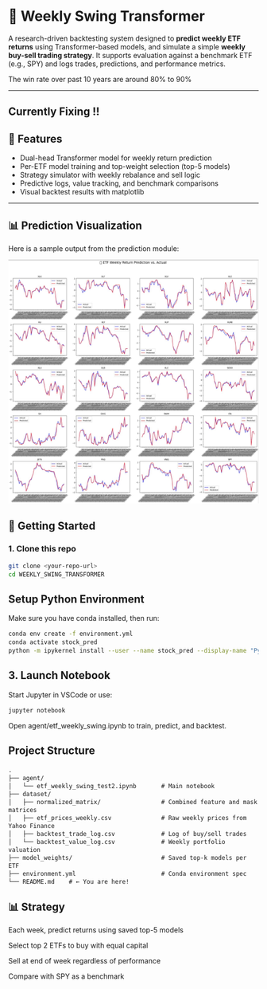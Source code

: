 # 🧠 Weekly Swing Transformer

A research-driven backtesting system designed to **predict weekly ETF returns** using Transformer-based models, and simulate a simple **weekly buy-sell trading strategy**. It supports evaluation against a benchmark ETF (e.g., SPY) and logs trades, predictions, and performance metrics.

The win rate over past 10 years are around 80% to 90% 

---
## Currently Fixing !!
## 📌 Features

- Dual-head Transformer model for weekly return prediction
- Per-ETF model training and top-weight selection (top-5 models)
- Strategy simulator with weekly rebalance and sell logic
- Predictive logs, value tracking, and benchmark comparisons
- Visual backtest results with matplotlib

---
## 📊 Prediction Visualization

Here is a sample output from the prediction module:

![ETF Prediction Demo](./assets/etf_pred_show.jpg)

## 🚀 Getting Started

### 1. Clone this repo

```bash
git clone <your-repo-url>
cd WEEKLY_SWING_TRANSFORMER
```

## Setup Python Environment
Make sure you have conda installed, then run:
```bash
conda env create -f environment.yml
conda activate stock_pred
python -m ipykernel install --user --name stock_pred --display-name "Python (stock_pred)"
```

## 3. Launch Notebook
Start Jupyter in VSCode or use:

```bash
jupyter notebook
```
Open agent/etf_weekly_swing.ipynb to train, predict, and backtest.

## Project Structure
```
.
├── agent/
│   └── etf_weekly_swing_test2.ipynb       # Main notebook
├── dataset/
│   ├── normalized_matrix/                 # Combined feature and mask matrices
│   ├── etf_prices_weekly.csv              # Raw weekly prices from Yahoo Finance
│   ├── backtest_trade_log.csv             # Log of buy/sell trades
│   └── backtest_value_log.csv             # Weekly portfolio valuation
├── model_weights/                         # Saved top-k models per ETF
├── environment.yml                        # Conda environment spec
└── README.md    # ← You are here!
```                          

## 📊 Strategy
Each week, predict returns using saved top-5 models

Select top 2 ETFs to buy with equal capital

Sell at end of week regardless of performance

Compare with SPY as a benchmark
